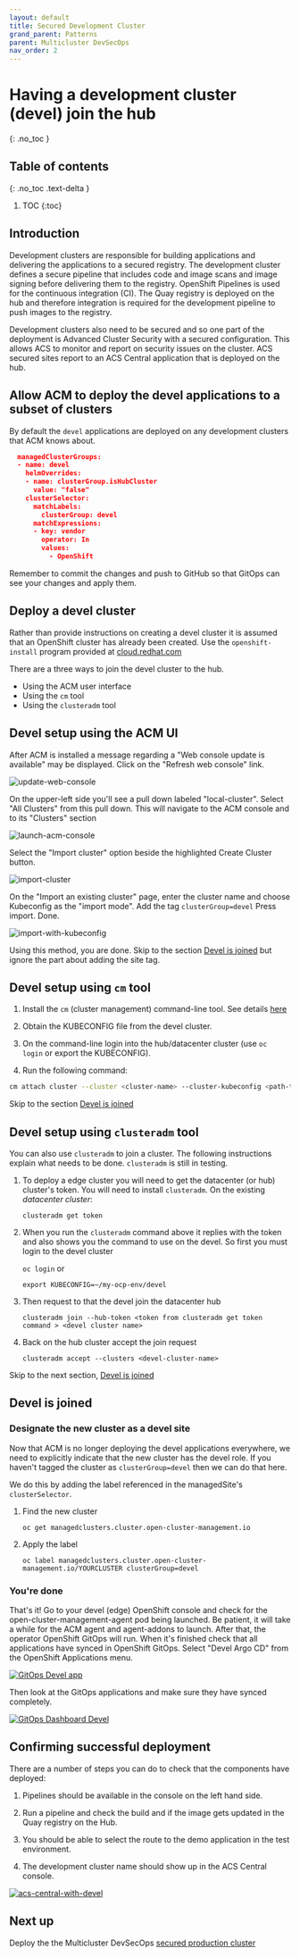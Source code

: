```yaml
---
layout: default
title: Secured Development Cluster
grand_parent: Patterns
parent: Multicluster DevSecOps
nav_order: 2
---
```


# Having a development cluster (devel) join the hub

{: .no_toc }

## Table of contents

{: .no_toc .text-delta }

1. TOC
{:toc}

## Introduction

Development clusters are responsible for building applications and delivering the applications to a secured registry. The development cluster defines a secure pipeline that includes code and image scans and image signing before delivering them to the registry. OpenShift Pipelines is used for the continuous integration (CI). The Quay registry is deployed on the hub and therefore integration is required for the development pipeline to push images to the registry.

Development clusters also need to be secured and so one part of the deployment is Advanced Cluster Security with a secured configuration. This allows ACS to monitor and report on security issues on the cluster. ACS secured sites report to an ACS Central application that is deployed on the hub.

## Allow ACM to deploy the devel applications to a subset of clusters

By default the `devel` applications are deployed on any development clusters that ACM knows about.

```json
  managedClusterGroups:
  - name: devel
    helmOverrides:
    - name: clusterGroup.isHubCluster
      value: "false"
    clusterSelector:
      matchLabels:
        clusterGroup: devel
      matchExpressions:
      - key: vendor
        operator: In
        values:
          - OpenShift
```

Remember to commit the changes and push to GitHub so that GitOps can see
your changes and apply them.

## Deploy a devel cluster

Rather than provide instructions on creating a devel cluster it is assumed
that an OpenShift cluster has already been created. Use the `openshift-install` program provided at [cloud.redhat.com](https://console.redhat.com/openshift/create "Create an OpenShift cluster")

There are a three ways to join the devel cluster to the hub.

* Using the ACM user interface
* Using the `cm` tool
* Using the `clusteradm` tool

## Devel setup using the ACM UI

After ACM is installed a message regarding a "Web console update is available" may be displayed.
Click on the "Refresh web console" link.

![update-web-console](/images/web-console-update-message.png "Update web console")

On the upper-left side you'll see a pull down labeled "local-cluster". Select "All Clusters" from this pull down.
This will navigate to the ACM console and to its "Clusters" section

![launch-acm-console](/images/local-all-cluster-pulldown.png "Launch ACM console")

Select the "Import cluster" option beside the highlighted Create Cluster button.

![import-cluster](/images/import-cluster.png "Select Import cluster")

On the "Import an existing cluster" page, enter the cluster name and choose Kubeconfig as the "import mode". Add the tag `clusterGroup=devel` Press import. Done.

![import-with-kubeconfig](/images/devsecops/import-devel-cluster.png "Import using kubeconfig")

Using this method, you are done. Skip to the section [Devel is joined](#devel-is-joined) but ignore the part about adding the site tag.

## Devel setup using `cm` tool

1. Install the `cm` (cluster management) command-line tool. See details [here](https://github.com/open-cluster-management/cm-cli/#installation)

1. Obtain the KUBECONFIG file from the devel cluster.

1. On the command-line login into the hub/datacenter cluster (use `oc login` or export the KUBECONFIG).

1. Run the following command:

```sh
cm attach cluster --cluster <cluster-name> --cluster-kubeconfig <path-to-KUBECONFIG>
```

Skip to the section [Devel is joined](#devel-is-joined)

## Devel setup using `clusteradm` tool

You can also use `clusteradm` to join a cluster. The following instructions explain what needs to be done. `clusteradm` is still in testing.

1. To deploy a edge cluster you will need to get the datacenter (or hub) cluster's token. You will need to install `clusteradm`.  On the existing *datacenter cluster*:

   `clusteradm get token`

1. When you run the `clusteradm` command above it replies with the token and also shows you the command to use on the devel. So first you must login to the devel cluster

   `oc login`
   or

   `export KUBECONFIG=~/my-ocp-env/devel`

1. Then request to that the devel join the datacenter hub

   `clusteradm join --hub-token <token from clusteradm get token command > <devel cluster name>`

1. Back on the hub cluster accept the join request

   `clusteradm accept --clusters <devel-cluster-name>`

Skip to the next section, [Devel is joined](#devel-is-joined)

## Devel is joined

### Designate the new cluster as a devel site

Now that ACM is no longer deploying the devel applications everywhere, we need
to explicitly indicate that the new cluster has the devel role. If you haven't tagged the cluster as `clusterGroup=devel` then we can do that here.

We do this by adding the label referenced in the managedSite's `clusterSelector`.

1. Find the new cluster

   `oc get managedclusters.cluster.open-cluster-management.io`

1. Apply the label

   `oc label managedclusters.cluster.open-cluster-management.io/YOURCLUSTER clusterGroup=devel`

### You're done

That's it! Go to your devel (edge) OpenShift console and check for the open-cluster-management-agent pod being launched. Be patient, it will take a while for the ACM agent and agent-addons to launch. After that, the operator OpenShift GitOps will run. When it's finished check that all applications have synced in OpenShift GitOps. Select "Devel Argo CD" from the OpenShift Applications menu.

[![GitOps Devel app](/images/devsecops/ocp-devel-argocd-menu.png)](/images/devsecops/ocp-devel-argocd-menu.png)

Then look at the GitOps applications and make sure they have synced completely.

[![GitOps Dashboard Devel](/images/devsecops/gitops-devel-cluster.png)](/images/devsecops/gitops-devel-cluster.png)

## Confirming successful deployment

There are a number of steps you can do to check that the components have deployed:

1. Pipelines should be available in the console on the left hand side.

1. Run a pipeline and check the build and if the image gets updated in the Quay registry on the Hub.

1. You should be able to select the route to the demo application in the test environment.

1. The development cluster name should show up in the ACS Central console.

[![acs-central-with-devel](/images/devsecops/acs-dashboard-2node.png)](/images/devsecops/acs-dashboard-2node.png)

## Next up

Deploy the the Multicluster DevSecOps [secured production cluster](/devsecops/production-cluster)
